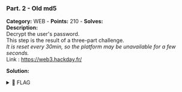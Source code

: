 ### Part. 2 - Old md5   
**Category:** WEB - **Points:** 210 - **Solves:**    
**Description:**   
Decrypt the user's password.  
This step is the result of a three-part challenge.  
*It is reset every 30min, so the platform may be unavailable for a few seconds.*  
Link : https://web3.hackday.fr/  


**Solution:**  
   

<details><summary>🚩 FLAG</summary>  

```  
  HACKDAY{}
```  
</details>